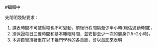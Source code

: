 #編輯中

先闡明幾點要求：
1. 課表時間不可被壓縮也不可變動，前後行程間隔至少半小時(粗估通勤時間)。
2. 須保證每日三餐時間和基本睡眠時間，並安排至少一次的健身(1.5~2小時)。
3. 本週自習須著重在以下幾門學科的各章節，會以[章節](需花費時間)來表明
